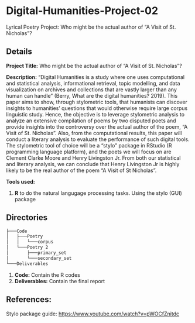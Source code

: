 # Digital-Humanities-Project-02
Lyrical Poetry Project: Who might be the actual author of “A Visit of St. Nicholas”?

## Details
**Project Title:** Who might be the actual author of “A Visit of St. Nicholas”?

**Description:** “Digital Humanities is a study where one uses computational and statistical analysis, informational retrieval, topic modelling, and data visualization on archives and collections that are vastly larger than any human can handle” (Berry, What are the digital humanities? 2019). This paper aims to show, through stylometric tools, that humanists can discover insights to humanities’ questions that would otherwise require large corpus linguistic study. Hence, the objective is to leverage stylometric analysis to analyze an extensive compilation of poems by two disputed poets and provide insights into the controversy over the actual author of the poem, “A Visit of St. Nicholas”. Also, from the computational results, this paper will conduct a literary analysis to evaluate the performance of such digital tools. The stylometric tool of choice will be a “stylo” package in RStudio (R programming language platform), and the poets we will focus on are Clement Clarke Moore and Henry Livingston Jr. From both our statistical and literary analysis, we can conclude that Henry Livingston Jr is highly likely to be the real author of the poem “A Visit of St Nicholas”.

**Tools used:**
1. **R** to do the natural langugage processing tasks. Using the stylo (GUI) package

## Directories
```bash
├───Code
│   ├───Poetry
│   │   └───corpus
│   └───Poetry 2
│       ├───primary_set
│       └───secondary_set
└───Deliverables
```

1. **Code:** Contain the R codes
2. **Deliverables:** Contain the final report 

## References:
Stylo package guide: https://www.youtube.com/watch?v=pWOCfZnitdc 
